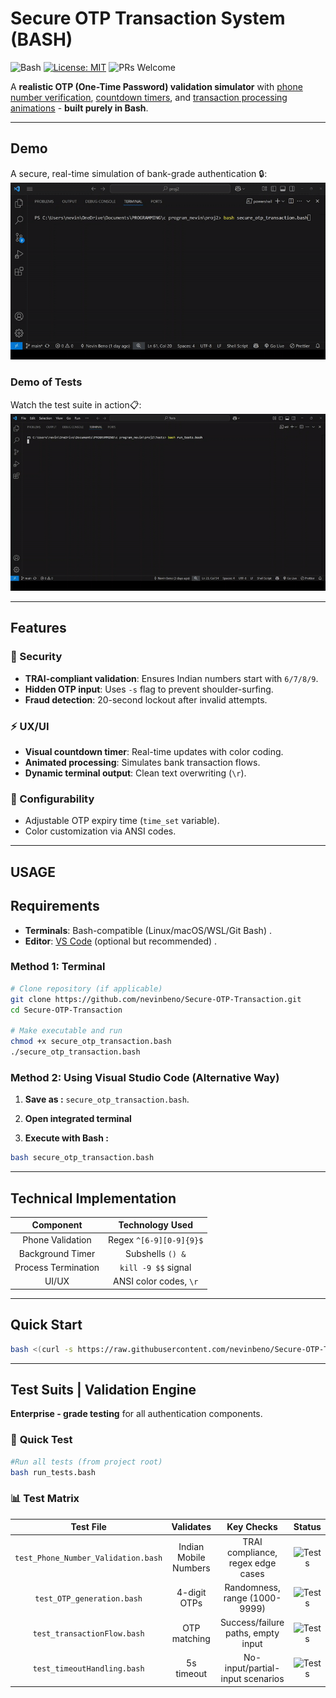 # **Secure OTP Transaction System (BASH)**
![Bash](https://img.shields.io/badge/Scripted_in-Bash-4EAA25?logo=gnu-bash) [![License: MIT](https://img.shields.io/badge/License-MIT-green.svg)](LICENSE) ![PRs Welcome](https://img.shields.io/badge/PRs-welcome-ff69b4.svg?style=flat-square)

A **realistic OTP (One-Time Password) validation simulator** with <u>phone number verification</u>, <u>countdown timers</u>, and <u>transaction processing animations</u> - **built purely in Bash**.
___

## **Demo**


A secure, real-time simulation of bank-grade authentication 🔒:<br>
![OTP Demo](Gifs/demo.gif "gif demo")<br>

### **Demo of Tests**
Watch the test suite in action📋:<br>
![Test Suite Demo](Gifs/test%20suit%20gif.gif "test suites")
____
## **Features**
### 🔐 Security
- **TRAI-compliant validation**: Ensures Indian numbers start with `6/7/8/9`.
- **Hidden OTP input**: Uses `-s` flag to prevent shoulder-surfing.
- **Fraud detection**: 20-second lockout after invalid attempts.

### ⚡ UX/UI
- **Visual countdown timer**: Real-time updates with color coding.
- **Animated processing**: Simulates bank transaction flows.
- **Dynamic terminal output**: Clean text overwriting (`\r`).

### 🔧 Configurability
- Adjustable OTP expiry time (`time_set` variable).
- Color customization via ANSI codes.
___
## **USAGE**
## **Requirements**
- **Terminals**: Bash-compatible (Linux/macOS/WSL/Git Bash)  .
- **Editor**: [VS Code](https://code.visualstudio.com/) (optional but recommended)  .

### **Method 1: Terminal**
```bash
# Clone repository (if applicable)
git clone https://github.com/nevinbeno/Secure-OTP-Transaction.git
cd Secure-OTP-Transaction

# Make executable and run
chmod +x secure_otp_transaction.bash
./secure_otp_transaction.bash
```
### **Method 2: Using Visual Studio Code (Alternative Way)**
 1. **Save as :** `secure_otp_transaction.bash`.
2. **Open integrated terminal**

3. **Execute with Bash :**
```bash
bash secure_otp_transaction.bash
```
___
## **Technical Implementation**
| Component                  | Technology Used          |
|:--------------------------:|:------------------------:|
| Phone Validation           | Regex `^[6-9][0-9]{9}$`  |
| Background Timer           | Subshells `() &`         |
| Process Termination        | `kill -9 $$` signal      |
| UI/UX                      |  ANSI color codes, `\r`  |
___
## Quick Start
```bash
bash <(curl -s https://raw.githubusercontent.com/nevinbeno/Secure-OTP-Transaction/main/secure_otp_transaction.bash)
```
----
## **Test Suits | Validation Engine**
**Enterprise - grade testing** for all authentication components.
### 🚀 **Quick Test**
```bash
#Run all tests (from project root)
bash run_tests.bash
```
### 📊 **Test Matrix**
|**Test File**        | **Validates** | **Key Checks** | **Status** |
|:-------------------:|:---------------:|:--------------:|:----------------:|
|`test_Phone_Number_Validation.bash`|Indian Mobile Numbers|TRAI compliance, regex edge cases|![Tests](https://img.shields.io/badge/Tests-Passing-brightgreen?cacheSeconds=3600)|
|`test_OTP_generation.bash`|	4-digit OTPs|Randomness, range (1000-9999)|![Tests](https://img.shields.io/badge/Tests-Passing-brightgreen?cacheSeconds=3600)|
|`test_transactionFlow.bash`|	OTP matching|Success/failure paths, empty input|![Tests](https://img.shields.io/badge/Tests-Passing-brightgreen?cacheSeconds=3600)|
|`test_timeoutHandling.bash`|   5s timeout|No-input/partial-input scenarios|![Tests](https://img.shields.io/badge/Tests-Passing-brightgreen?cacheSeconds=3600)|